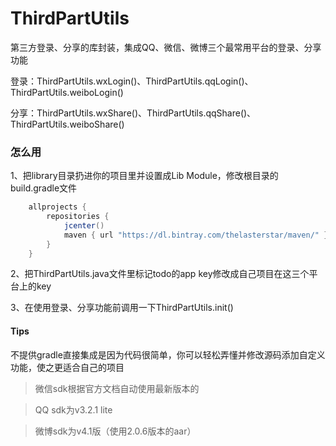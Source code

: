 # ThirdPartUtils
第三方登录、分享的库封装，集成QQ、微信、微博三个最常用平台的登录、分享功能

登录：ThirdPartUtils.wxLogin()、ThirdPartUtils.qqLogin()、ThirdPartUtils.weiboLogin()

分享：ThirdPartUtils.wxShare()、ThirdPartUtils.qqShare()、ThirdPartUtils.weiboShare()

### 怎么用
1、把library目录扔进你的项目里并设置成Lib Module，修改根目录的build.gradle文件
```gradle
    allprojects {
        repositories {
            jcenter()
            maven { url "https://dl.bintray.com/thelasterstar/maven/" }
        }
    }
```
2、把ThirdPartUtils.java文件里标记todo的app key修改成自己项目在这三个平台上的key

3、在使用登录、分享功能前调用一下ThirdPartUtils.init()

#### Tips
不提供gradle直接集成是因为代码很简单，你可以轻松弄懂并修改源码添加自定义功能，使之更适合自己的项目

> 微信sdk根据官方文档自动使用最新版本的

> QQ sdk为v3.2.1 lite

> 微博sdk为v4.1版（使用2.0.6版本的aar）